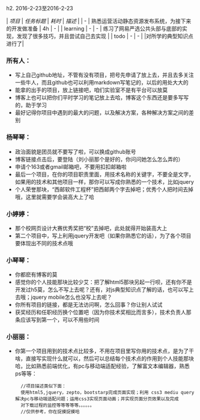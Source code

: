 h2. 2016-2-23至2016-2-23

| *项目* | *任务标题* | *耗时* | *描述* |
| - | 熟悉运营活动静态资源发布系统，为接下来的开发做准备 | 4h | - |
| learning | - | - | 
	 练习了网易严选公共头部与底部的实现，发现了很多技巧，并且尝试自己去实现 |
| todo | - | - | 
	 |对所学的典型知识点进行了|


### 所有人：
- 写上自己github地址，不管有没有项目，把号先申请了放上去，并且去多关注一些牛人，而且github也可以利用markdown写笔记的，以后的用处大大的
- 能拿的出手的项目，放上链接吧，咱们实验室不是有平台可以放莫
- 博客上也可以把你们平时学习的笔记放上去哈，博客这个东西还是要多写写的，助于学习
- 最好记得你项目中遇到的最大的问题，以及解决方案，各种解决方案之间的差别


### 杨琴琴：
 - 政治面貌是团员就不要写了啦，可以换成github账号
 -   博客链接点击后，要登陆（刘小丽那个是好的，你问问她怎么怎么弄的）
 -   申请个163或者gmail邮箱吧，不要用扣扣邮箱啦
 -   最后一个项目，在你的项目职责里面，用技术名称的关键字，不要全是文字，如果用的技术和其他项目一样，那你可以写成你熟悉的一个技术，比如jquery
 -   个人荣誉那块，“西邮软件工程杯”把西邮两个字去掉吧；优秀个人把时间去掉哦，这里就需要学会装高大上了哈
 
### 小婷婷：
- 那个校网页设计大赛优秀奖把“校”去掉吧，此处就得开始装高大上
- 第二个项目中，写上利用jquery开发吧（如果你熟悉它的话），为了各个项目要体现出不同的技术点哦

### 小琴琴：
-  你都麽有博客的莫
-  感觉你的个人技能那块比较少艾：把了解html5那块另起一行呗，还有你不是开发过h5莫，怎么不写上去呢？还有，对js典型知识点了解的话，也可以写上去哦；jquery mobile怎么也没写上去呢？
-  你所有项目的链接，都是无法访问啊，怎么回事？你让别人试试
-  获奖经历和任职经历换个位置吧（因为你技术奖相比而言多），技术负责人那条应该写到第一个，可以不用些时间

### 小丽丽：
- 你第一个项目用到的技术点比较多，不用在项目里写你用的技术点，是为了干啥，直接写实现什么就可以，然后可以总结每个技术点的作用到个人技能那块哈，比如熟悉前端优化，有pc与移动端适配经验，了解富文本编辑器，熟悉ps等等：
 
        //项目描述类似下面：
        使用html5,jquery，zepto，bootstarp完成页面实现；利用 css3 mediu query解决pc与移动端适配问题；运用css3实现页面动画；并实现页面分页效果以及完成
        对下载过程的监控等等等等等。。。。。。
        //仅供参考，你在捉摸捉摸哈

